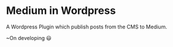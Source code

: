 # Medium in Wordpress
A Wordpress Plugin which publish posts from the CMS to Medium.

~On developing :smiley:
